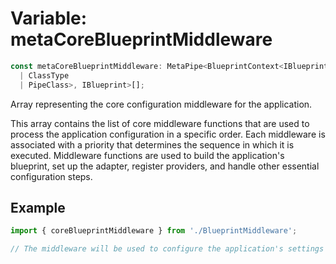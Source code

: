 # Variable: metaCoreBlueprintMiddleware

```ts
const metaCoreBlueprintMiddleware: MetaPipe<BlueprintContext<IBlueprint, 
  | ClassType
  | PipeClass>, IBlueprint>[];
```

Array representing the core configuration middleware for the application.

This array contains the list of core middleware functions that are used to process the application
configuration in a specific order. Each middleware is associated with a priority that determines
the sequence in which it is executed. Middleware functions are used to build the application's blueprint,
set up the adapter, register providers, and handle other essential configuration steps.

## Example

```typescript
import { coreBlueprintMiddleware } from './BlueprintMiddleware';

// The middleware will be used to configure the application's settings before it starts.
```
